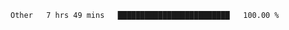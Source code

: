 <!--START_SECTION:waka-->

```txt
Other   7 hrs 49 mins   █████████████████████████   100.00 %
```

<!--END_SECTION:waka--> 
 
